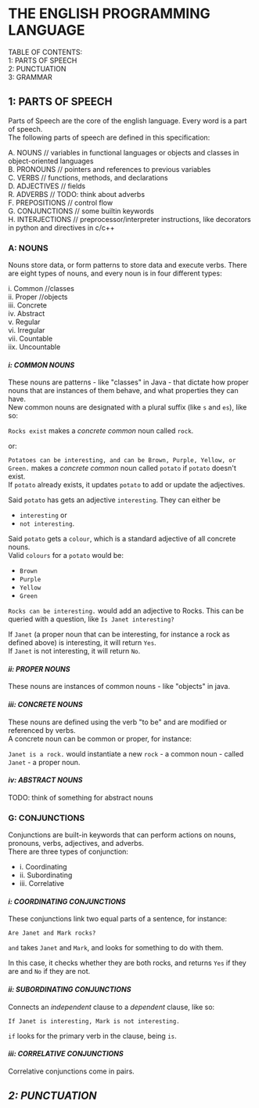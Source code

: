 # THE ENGLISH PROGRAMMING LANGUAGE

TABLE OF CONTENTS:  
1: PARTS OF SPEECH  
2: PUNCTUATION  
3: GRAMMAR

## 1: PARTS OF SPEECH

Parts of Speech are the core of the english language. Every word is a part of speech.  
The following parts of speech are defined in this specification:

A. NOUNS            // variables in functional languages or objects and classes in object-oriented languages  
B. PRONOUNS         // pointers and references to previous variables  
C. VERBS            // functions, methods, and declarations  
D. ADJECTIVES       // fields  
R. ADVERBS          // TODO: think about adverbs  
F. PREPOSITIONS     // control flow  
G. CONJUNCTIONS     // some builtin keywords  
H. INTERJECTIONS    // preprocessor/interpreter instructions, like decorators in python and directives in c/c++

### **A: NOUNS**

Nouns store data, or form patterns to store data and execute verbs. 
There are eight types of nouns, and every noun is in four different types:

i.    Common //classes  
ii.   Proper //objects  
iii.  Concrete  
iv.   Abstract  
v.    Regular  
vi.   Irregular  
vii.  Countable  
iix.  Uncountable

#### *i: COMMON NOUNS*

These nouns are patterns - like "classes" in Java - that dictate how proper nouns that are instances of them behave, and what properties they can have.  
New common nouns are designated with a plural suffix (like `s` and `es`), like so:

`Rocks exist` makes a *concrete common* noun called `rock`.

or:

`Potatoes can be interesting, and can be Brown, Purple, Yellow, or Green.` makes a *concrete common* noun called `potato` if `potato` doesn't exist.  
If `potato` already exists, it updates `potato` to add or update the adjectives.

Said `potato` has gets an adjective `interesting`. They can either be
- `interesting` or
- `not interesting`.

Said `potato` gets a `colour`, which is a standard adjective of all concrete nouns.  
Valid `colours` for a `potato` would be:
- `Brown`
- `Purple`
- `Yellow`
- `Green`

`Rocks can be interesting.` would add an adjective to Rocks. This can be queried with a question, like `Is Janet interesting?`

If `Janet` (a proper noun that can be interesting, for instance a rock as defined above) is interesting, it will return `Yes`.  
If `Janet` is not interesting, it will return `No`.

#### *ii: PROPER NOUNS*

These nouns are instances of common nouns - like "objects" in java.

#### *iii: CONCRETE NOUNS*

These nouns are defined using the verb "to be" and are modified or referenced by verbs.  
A concrete noun can be common or proper, for instance:

`Janet is a rock.` would instantiate a new `rock` - a common noun - called `Janet` - a proper noun.

#### *iv: ABSTRACT NOUNS*

TODO: think of something for abstract nouns





### **G: CONJUNCTIONS**

Conjunctions are built-in keywords that can perform actions on nouns, pronouns, verbs, adjectives, and adverbs.  
There are three types of conjunction:

- i. Coordinating
- ii. Subordinating
- iii. Correlative

#### *i: COORDINATING CONJUNCTIONS*

These conjunctions link two equal parts of a sentence, for instance:

`Are Janet and Mark rocks?`

`and` takes `Janet` and `Mark`, and looks for something to do with them. 

In this case, it checks whether they are both rocks, and returns `Yes` if they are and `No` if they are not.

#### *ii: SUBORDINATING CONJUNCTIONS*

Connects an *independent* clause to a *dependent* clause, like so:

`If Janet is interesting, Mark is not interesting.`

`if` looks for the primary verb in the clause, being `is`.

#### *iii: CORRELATIVE CONJUNCTIONS*

Correlative conjunctions come in pairs.

## ***2: PUNCTUATION***

